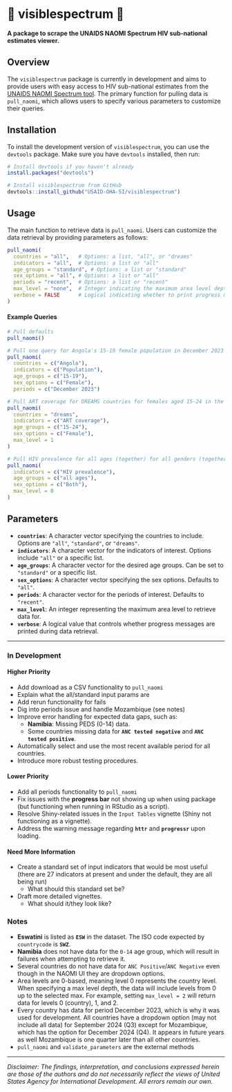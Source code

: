 # 🌈 visiblespectrum 🌈




**A package to scrape the UNAIDS NAOMI Spectrum HIV sub-national estimates viewer.**

## Overview

The `visiblespectrum` package is currently in development and aims to provide users with easy access to HIV sub-national estimates from the [UNAIDS NAOMI Spectrum tool](https://naomi-spectrum.unaids.org/). The primary function for pulling data is `pull_naomi`, which allows users to specify various parameters to customize their queries.

## Installation

To install the development version of `visiblespectrum`, you can use the `devtools` package. Make sure you have `devtools` installed, then run:

```R
# Install devtools if you haven't already
install.packages("devtools")

# Install visiblespectrum from GitHub
devtools::install_github("USAID-OHA-SI/visiblespectrum")
```
## Usage
The main function to retrieve data is `pull_naomi`. Users can customize the data retrieval by providing parameters as follows:

```R
pull_naomi(
  countries = "all",   # Options: a list, "all", or "dreams"
  indicators = "all",  # Options: a list or "all"
  age_groups = "standard", # Options: a list or "standard"
  sex_options = "all", # Options: a list or "all"
  periods = "recent",  # Options: a list or "recent"
  max_level = "none",  # Integer indicating the maximum area level depth or "none"
  verbose = FALSE      # Logical indicating whether to print progress messages
)
```
#### Example Queries

```R
# Pull defaults
pull_naomi()

# Pull one query for Angola's 15-19 female population in December 2023
pull_naomi(
  countries = c("Angola"),
  indicators = c("Population"),
  age_groups = c("15-19"),
  sex_options = c("Female"),
  periods = c("December 2023")

# Pull ART coverage for DREAMS countries for females aged 15-24 in the most recent period (default) at area levels 0 and 1
pull_naomi(
  countries = "dreams", 
  indicators = c("ART coverage"), 
  age_groups = c("15-24"), 
  sex_options = c("Female"), 
  max_level = 1
)

# Pull HIV prevalence for all ages (together) for all genders (together) in all countries at the country (area level 0) level
pull_naomi(
  indicators = c("HIV prevalence"),
  age_groups = c("all ages"),
  sex_options = c("Both"),
  max_level = 0
)
```

## Parameters

- **`countries`**: A character vector specifying the countries to include. Options are `"all"`, `"standard"`, or `"dreams"`.
- **`indicators`**: A character vector for the indicators of interest. Options include `"all"` or a specific list.
- **`age_groups`**: A character vector for the desired age groups. Can be set to `"standard"` or a specific list.
- **`sex_options`**: A character vector specifying the sex options. Defaults to `"all"`.
- **`periods`**: A character vector for the periods of interest. Defaults to `"recent"`.
- **`max_level`**: An integer representing the maximum area level to retrieve data for.
- **`verbose`**: A logical value that controls whether progress messages are printed during data retrieval.


---

### In Development

#### Higher Priority
- Add download as a CSV functionality to `pull_naomi`
- Explain what the all/standard input params are
- Add rerun functionality for fails
- Dig into periods issue and handle Mozambique (see notes)
- Improve error handling for expected data gaps, such as:
  - **Namibia**: Missing PEDS (0-14) data.
  - Some countries missing data for **`ANC tested negative`** and **`ANC tested positive`**.
- Automatically select and use the most recent available period for all countries.
- Introduce more robust testing procedures.

#### Lower Priority
- Add all periods functionality to `pull_naomi`
- Fix issues with the **progress bar** not showing up when using package (but functioning when running in RStudio as a script).
- Resolve Shiny-related issues in the `Input Tables` vignette (Shiny not functioning as a vignette).
- Address the warning message regarding **`httr`** and **`progressr`** upon loading.

#### Need More Information
- Create a standard set of input indicators that would be most useful (there are 27 indicators at present and under the default, they are all being run)
  - What should this standard set be?
- Draft more detailed vignettes.
  - What should it/they look like?


### Notes
- **Eswatini** is listed as **`ESW`** in the dataset. The ISO code expected by `countrycode` is **`SWZ`**.
- **Namibia** does not have data for the `0-14` age group, which will result in failures when attempting to retrieve it.
- Several countries do not have data for `ANC Positive`/`ANC Negative` even though in the NAOMI UI they are dropdown options.
- Area levels are 0-based, meaning level 0 represents the country level. When specifying a max level depth, the data will include levels from 0 up to the selected max. For example, setting `max_level = 2` will return data for levels 0 (country), 1, and 2.
- Every country has data for period December 2023, which is why it was used for development. All countries have a dropdown option (may not include all data) for September 2024 (Q3) except for Mozambique, which has the option for December 2024 (Q4). It appears in future years as well Mozambique is one quarter later than all other countries.
- `pull_naomi` and `validate_parameters` are the external methods



---
*Disclaimer: The findings, interpretation, and conclusions expressed herein are those of the authors and do not necessarily reflect the views of United States Agency for International Development. All errors remain our own.*

